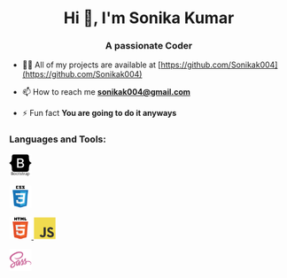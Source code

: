 <h1 align="center">Hi 👋, I'm Sonika Kumar</h1>
<h3 align="center">A passionate Coder</h3>

- 👨‍💻 All of my projects are available at [https://github.com/Sonikak004](https://github.com/Sonikak004)

- 📫 How to reach me **sonikak004@gmail.com**

- ⚡ Fun fact **You are going to do it anyways**


<h3 align="left">Languages and Tools:</h3>

<p align="left"> <a href="https://getbootstrap.com" target="_blank" rel="noreferrer"> <img src="https://raw.githubusercontent.com/devicons/devicon/master/icons/bootstrap/bootstrap-plain-wordmark.svg" alt="bootstrap" width="40" height="40"/> </a> <a href="https://www.w3schools.com/css/" target="_blank" rel="noreferrer">
  
  <img src="https://raw.githubusercontent.com/devicons/devicon/master/icons/css3/css3-original-wordmark.svg" alt="css3" width="40" height="40"/> </a> <a href="https://www.w3.org/html/" target="_blank" rel="noreferrer">
  
  <img src="https://raw.githubusercontent.com/devicons/devicon/master/icons/html5/html5-original-wordmark.svg" alt="html5" width="40" height="40"/> </a> <a href="https://developer.mozilla.org/en-US/docs/Web/JavaScript" target="_blank" rel="noreferrer"> <img src="https://raw.githubusercontent.com/devicons/devicon/master/icons/javascript/javascript-original.svg" alt="javascript" width="40" height="40"/> </a> <a href="https://sass-lang.com" target="_blank" rel="noreferrer">
  
  <img src="https://raw.githubusercontent.com/devicons/devicon/master/icons/sass/sass-original.svg" alt="sass" width="40" height="40"/> </a> </p>
